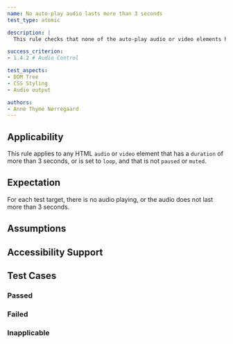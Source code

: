 ```yaml
---
name: No auto-play audio lasts more than 3 seconds
test_type: atomic

description: |
  This rule checks that none of the auto-play audio or video elements have audio that last more than 3 seconds.

success_criterion: 
- 1.4.2 # Audio Control

test_aspects:
- DOM Tree
- CSS Styling
- Audio output

authors:
- Anne Thyme Nørregaard
---
```


## Applicability

This rule applies to any HTML `audio` or `video` element that has a `duration` of more than 3 seconds, or is set to `loop`, and that is not `paused` or `muted`. 

## Expectation

For each test target, there is no audio playing, or the audio does not last more than 3 seconds.
 
## Assumptions

## Accessibility Support

## Test Cases

### Passed

### Failed

### Inapplicable
